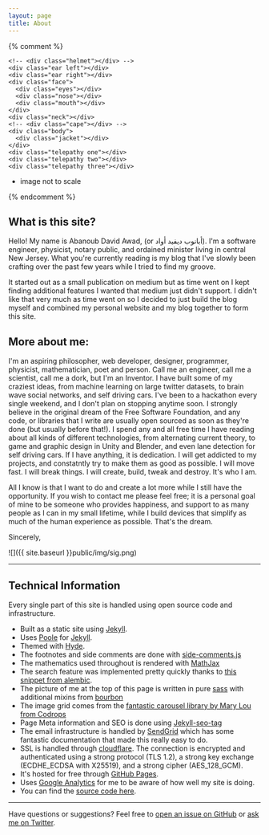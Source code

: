 ```yaml
---
layout: page
title: About
---
```


{% comment %}

<section class="stripe" id="professor">
  <div class="me-container container">

    <!-- <div class="helmet"></div> -->
    <div class="ear left"></div>
    <div class="ear right"></div>
    <div class="face">
      <div class="eyes"></div>
      <div class="nose"></div>
      <div class="mouth"></div>
    </div>
    <div class="neck"></div>
    <!-- <div class="cape"></div> -->
    <div class="body">
      <div class="jacket"></div>
    </div>
    <div class="telepathy one"></div>
    <div class="telepathy two"></div>
    <div class="telepathy three"></div>
  </div>

* image not to scale
</section>

{% endcomment %}

## What is this site?
<p class="message">
Hello! My name is Abanoub David Awad, (or ﺃﺑﺎﻧﻮﺏ ﺩﻳﻔﻴﺪ ﺃﻭﺍﺩ). I'm a software engineer, physicist, notary public, and ordained minister living in central New Jersey. What you're currently reading is my blog that I've slowly been crafting over the past few years while I tried to find my groove.

It started out as a small publication on medium but as time went on I kept finding additional features I wanted that medium just didn't support. I didn't like that very much as time went on so I decided to just build the blog myself and combined my personal website and my blog together to form this site.
</p>


## More about me:

I'm an aspiring philosopher, web developer, designer, programmer, physicist, mathematician, poet and person. Call me an engineer, call me a scientist, call me a dork, but I'm an Inventor. I have built some of my craziest ideas, from machine learning on large twitter datasets, to brain wave social networks, and self driving cars. I've been to a hackathon every single weekend, and I don't plan on stopping anytime soon. I strongly believe in the original dream of the Free Software Foundation, and any code, or libraries that I write are usually open sourced as soon as they're done (but usually before that!). I spend any and all free time I have reading about all kinds of different technologies, from alternating current theory, to game and graphic design in Unity and Blender, and even lane detection for self driving cars. If I have anything, it is dedication. I will get addicted to my projects, and constatntly try to make them as good as possible. I will move fast. I will break things. I will create, build, tweak and destroy. It's who I am.

All I know is that I want to do and create a lot more while I still have the opportunity. If you wish to contact me please feel free; it is a personal goal of mine to be someone who provides happiness, and support to as many people as I can in my small lifetime, while I build devices that simplify as much of the human experience as possible. That's the dream.

Sincerely,

![]({{ site.baseurl }}public/img/sig.png)

---

## Technical Information

Every single part of this site is handled using open source code and infrastructure.

* Built as a static site using [Jekyll](http://jekyllrb.com).
* Uses [Poole](http://getpoole.com) for [Jekyll](http://jekyllrb.com).
* Themed with [Hyde](https://github.com/poole/hyde).
* The footnotes and side comments are done with [side-comments.js](https://github.com/aroc/side-comments)
* The mathematics used throughout is rendered with [MathJax](https://www.mathjax.org/)
* The search feature was implemented pretty quickly thanks to [this snippet from alembic](https://github.com/daviddarnes/alembic/blob/master/_includes/site-search.html#L14-L56).
* The picture of me at the top of this page is written in pure [sass](http://sass-lang.com/) with additional mixins from [bourbon](http://bourbon.io/)
* The image grid comes from the [fantastic carousel library by Mary Lou from Codrops](https://tympanus.net/codrops/2013/07/02/loading-effects-for-grid-items-with-css-animations/)
* Page Meta information and SEO is done using [Jekyll-seo-tag](https://github.com/jekyll/jekyll-seo-tag)
* The email infrastructure is handled by [SendGrid](http://sendgrid.com) which has some fantastic documentation that made this really easy to do.
* SSL is handled through [cloudflare](cloudflare.com). The connection is encrypted and authenticated using a strong protocol (TLS 1.2), a strong key exchange (ECDHE_ECDSA with X25519), and a strong cipher (AES_128_GCM).
* It's hosted for free through [GitHub Pages](https://pages.github.com).
* Uses [Google Analytics](https://analytics.google.com) for me to be aware of how well my site is doing.
* You can find the [source code here](github.com/davidawad/davidawad.github.io).

---

Have questions or suggestions? Feel free to [open an issue on GitHub](https://github.com/davidawad/davidawad.github.io/issues/new) or [ask me on Twitter](https://twitter.com/_davidawad).

